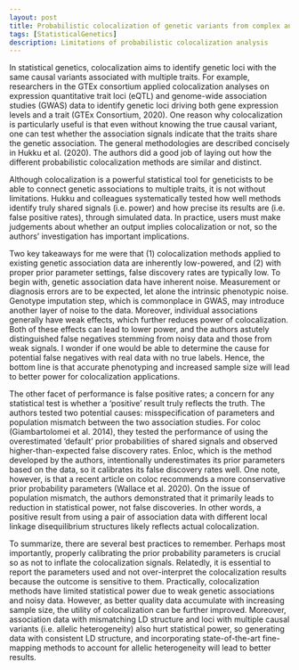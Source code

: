 ```yaml
---
layout: post
title: Probabilistic colocalization of genetic variants from complex and molecular traits: promise and limitations. (Hukku et al. 2020 AJHG)
tags: [StatisticalGenetics]
description: Limitations of probabilistic colocalization analysis
---
```


In statistical genetics, colocalization aims to identify genetic loci with the same causal variants associated with multiple traits. For example, researchers in the GTEx consortium applied colocalization analyses on expression quantitative trait loci (eQTL) and genome-wide association studies (GWAS) data to identify genetic loci driving both gene expression levels and a trait (GTEx Consortium, 2020). One reason why colocalization is particularly useful is that even without knowing the true causal variant, one can test whether the association signals indicate that the traits share the genetic association. The general methodologies are described concisely in Hukku et al. (2020). The authors did a good job of laying out how the different probabilistic colocalization methods are similar and distinct.

Although colocalization is a powerful statistical tool for geneticists to be able to connect genetic associations to multiple traits, it is not without limitations. Hukku and colleagues systematically tested how well methods identify truly shared signals (i.e. power) and how precise its results are (i.e. false positive rates), through simulated data. In practice, users must make judgements about whether an output implies colocalization or not, so the authors’ investigation has important implications.

Two key takeaways for me were that (1) colocalization methods applied to existing genetic association data are inherently low-powered, and (2) with proper prior parameter settings, false discovery rates are typically low. To begin with, genetic association data have inherent noise. Measurement or diagnosis errors are to be expected, let alone the intrinsic phenotypic noise. Genotype imputation step, which is commonplace in GWAS, may introduce another layer of noise to the data. Moreover, individual associations generally have weak effects, which further reduces power of colocalization. Both of these effects can lead to lower power, and the authors astutely distinguished false negatives stemming from noisy data and those from weak signals. I wonder if one would be able to determine the cause for potential false negatives with real data with no true labels. Hence, the bottom line is that accurate phenotyping and increased sample size will lead to better power for colocalization applications.

The other facet of performance is false positive rates; a concern for any statistical test is whether a ‘positive’ result truly reflects the truth. The authors tested two potential causes: misspecification of parameters and population mismatch between the two association studies. For coloc (Giambartolomei et al. 2014), they tested the performance of using the overestimated ‘default’ prior probabilities of shared signals and observed higher-than-expected false discovery rates. Enloc, which is the method developed by the authors, intentionally underestimates its prior parameters based on the data, so it calibrates its false discovery rates well. One note, however, is that a recent article on coloc recommends a more conservative prior probability parameters (Wallace et al. 2020). On the issue of population mismatch, the authors demonstrated that it primarily leads to reduction in statistical power, not false discoveries. In other words, a positive result from using a pair of association data with different local linkage disequilibrium structures likely reflects actual colocalization. 

To summarize, there are several best practices to remember. Perhaps most importantly, properly calibrating the prior probability parameters is crucial so as not to inflate the colocalization signals. Relatedly, it is essential to report the parameters used and not over-interpret the colocalization results because the outcome is sensitive to them. Practically, colocalization methods have limited statistical power due to weak genetic associations and noisy data. However, as better quality data accumulate with increasing sample size, the utility of colocalization can be further improved. Moreover, association data with mismatching LD structure and loci with multiple causal variants (i.e. allelic heterogeneity) also hurt statistical power, so generating data with consistent LD structure, and incorporating state-of-the-art fine-mapping methods to account for allelic heterogeneity will lead to better results.
